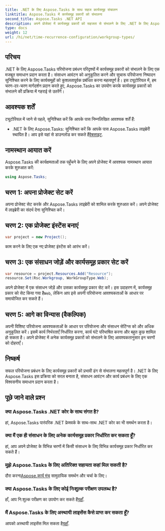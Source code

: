 ```yaml
---
title: .NET के लिए Aspose.Tasks के साथ सहज कार्यसमूह संचालन
linktitle: Aspose.Tasks में कार्यसमूह प्रकारों को संभालना
second_title: Aspose.Tasks .NET API
description: अपने प्रोजेक्ट में कार्यसमूह प्रकारों को सहजता से संभालने के लिए .NET के लिए Aspose.Tasks का अन्वेषण करें। संसाधन आवंटन को अनुकूलित करें और परियोजना प्रबंधन को बढ़ाएं।
type: docs
weight: 12
url: /hi/net/time-recurrence-configuration/workgroup-types/
---
```

## परिचय
.NET के लिए Aspose.Tasks परियोजना प्रबंधन परिदृश्यों में कार्यसमूह प्रकारों को संभालने के लिए एक मजबूत समाधान प्रदान करता है। संसाधन आवंटन को अनुकूलित करने और सुचारू परियोजना निष्पादन सुनिश्चित करने के लिए कार्यसमूहों को कुशलतापूर्वक प्रबंधित करना महत्वपूर्ण है। इस ट्यूटोरियल में, हम चरण-दर-चरण मार्गदर्शन प्रदान करते हुए, Aspose.Tasks का उपयोग करके कार्यसमूह प्रकारों को संभालने की प्रक्रिया में गहराई से उतरेंगे।
## आवश्यक शर्तें
ट्यूटोरियल में जाने से पहले, सुनिश्चित करें कि आपके पास निम्नलिखित आवश्यक शर्तें हैं:
-  .NET के लिए Aspose.Tasks: सुनिश्चित करें कि आपके पास Aspose.Tasks लाइब्रेरी स्थापित है। आप इसे यहां से डाउनलोड कर सकते हैं[वेबसाइट](https://releases.aspose.com/tasks/net/).
## नामस्थान आयात करें
Aspose.Tasks की कार्यक्षमताओं तक पहुँचने के लिए अपने प्रोजेक्ट में आवश्यक नामस्थान आयात करके शुरुआत करें:
```csharp
using Aspose.Tasks;
```
## चरण 1: अपना प्रोजेक्ट सेट करें
अपना प्रोजेक्ट सेट करके और Aspose.Tasks लाइब्रेरी को शामिल करके शुरुआत करें। अपने प्रोजेक्ट में लाइब्रेरी का संदर्भ देना सुनिश्चित करें।
## चरण 2: एक प्रोजेक्ट इंस्टेंस बनाएं
```csharp
var project = new Project();
```
काम करने के लिए एक नए प्रोजेक्ट इंस्टेंस को आरंभ करें।
## चरण 3: एक संसाधन जोड़ें और कार्यसमूह प्रकार सेट करें
```csharp
var resource = project.Resources.Add("Resource");
resource.Set(Rsc.Workgroup, WorkGroupType.Web);
```
 अपने प्रोजेक्ट में एक संसाधन जोड़ें और उसका कार्यसमूह प्रकार सेट करें। इस उदाहरण में, कार्यसमूह प्रकार को सेट किया गया है`Web`, लेकिन आप इसे अपनी परियोजना आवश्यकताओं के आधार पर समायोजित कर सकते हैं।
## चरण 5: आगे का विन्यास (वैकल्पिक)
अपनी विशिष्ट परियोजना आवश्यकताओं के आधार पर परियोजना और संसाधन सेटिंग्स को और अधिक अनुकूलित करें। इसमें कार्य निर्भरताएँ निर्धारित करना, कार्य घंटे परिभाषित करना और बहुत कुछ शामिल हो सकता है।
अपने प्रोजेक्ट में अनेक कार्यसमूह प्रकारों को संभालने के लिए आवश्यकतानुसार इन चरणों को दोहराएँ।
## निष्कर्ष
सफल परियोजना प्रबंधन के लिए कार्यसमूह प्रकारों को प्रभावी ढंग से संभालना महत्वपूर्ण है। .NET के लिए Aspose.Tasks इस प्रक्रिया को सरल बनाता है, संसाधन आवंटन और कार्य प्रबंधन के लिए एक विश्वसनीय समाधान प्रदान करता है।
## पूछे जाने वाले प्रश्न
### क्या Aspose.Tasks .NET कोर के साथ संगत है?
हां, Aspose.Tasks पारंपरिक .NET फ्रेमवर्क के साथ-साथ .NET कोर का भी समर्थन करता है।
### क्या मैं एक ही संसाधन के लिए अनेक कार्यसमूह प्रकार निर्धारित कर सकता हूँ?
हां, आप अपने प्रोजेक्ट के विभिन्न चरणों में किसी संसाधन के लिए विभिन्न कार्यसमूह प्रकार निर्धारित कर सकते हैं।
### मुझे Aspose.Tasks के लिए अतिरिक्त सहायता कहां मिल सकती है?
 दौरा करना[Aspose.कार्य मंच](https://forum.aspose.com/c/tasks/15) सामुदायिक समर्थन और चर्चा के लिए।
### क्या Aspose.Tasks के लिए कोई निःशुल्क परीक्षण उपलब्ध है?
 हाँ, आप नि:शुल्क परीक्षण का उपयोग कर सकते हैं[यहाँ](https://releases.aspose.com/).
### मैं Aspose.Tasks के लिए अस्थायी लाइसेंस कैसे प्राप्त कर सकता हूँ?
 आपको अस्थायी लाइसेंस मिल सकता है[यहाँ](https://purchase.aspose.com/temporary-license/).